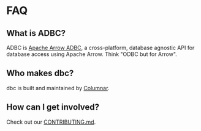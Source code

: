 # FAQ

## What is ADBC?

ADBC is [Apache Arrow ADBC](http://arrow.apache.org/adbc), a cross-platform, database agnostic API for database access using Apache Arrow. Think "ODBC but for Arrow".

## Who makes dbc?

dbc is built and maintained by [Columnar](https://columnar.tech).

## How can I get involved?

Check out our [CONTRIBUTING.md](https://github.com/columnar-tech/dbc/blob/main/CONTRIBUTING.md).
